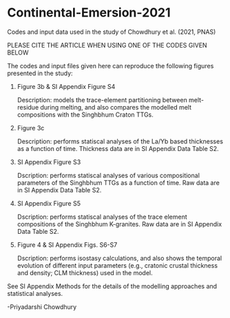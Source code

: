 # Continental-Emersion-2021
Codes and input data used in the study of Chowdhury et al. (2021, PNAS)

PLEASE CITE THE ARTICLE WHEN USING ONE OF THE CODES GIVEN BELOW

The codes and input files given here can reproduce the following figures presented in the study:

1. Figure 3b & SI Appendix Figure S4

    Description: models the trace-element partitioning between melt-residue during melting, and also compares the modelled melt compositions with the Singhbhum Craton TTGs.

2. Figure 3c
   
    Description: performs statiscal analyses of the La/Yb based thicknesses as a function of time. Thickness data are in SI Appendix Data Table S2. 

3. SI Appendix Figure S3

    Dscription: performs statiscal analyses of various compositional parameters of the Singhbhum TTGs as a function of time. Raw data are in SI Appendix Data Table S2. 

4. SI Appendix Figure S5

    Dscription: performs statiscal analyses of the trace element compositions of the Singhbhum K-granites. Raw data are in SI Appendix Data Table S2.

5. Figure 4 & SI Appendix Figs. S6-S7

    Dscription: performs isostasy calculations, and also shows the temporal evolution of different input parameters (e.g., cratonic crustal thickness and density; CLM thickness) used in the model. 
    
See SI Appendix Methods for the details of the modelling approaches and statistical analyses.

-Priyadarshi Chowdhury
